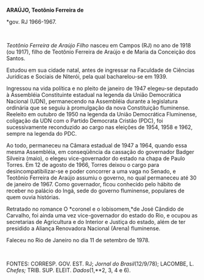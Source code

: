 **ARAÚJO, Teotônio Ferreira de**

\*gov. RJ 1966-1967.

 

*Teotônio Ferreira de Araújo Filho* nasceu em Campos (RJ) no ano de 1918
(ou 1917), filho de Teotônio Ferreira de Araújo e de Maria da Conceição
dos Santos.

Estudou em sua cidade natal, antes de ingressar na Faculdade de Ciências
Jurídicas e Sociais de Niterói, pela qual bacharelou-se em 1939.

Ingressou na vida política e no pleito de janeiro de 1947 elegeu-se
deputado à Assembléia Constituinte estadual na legenda da União
Democrática Nacional (UDN), permanecendo na Assembléia durante a
legislatura ordinária que se seguiu à promulgação da nova Constituição
fluminense. Reeleito em outubro de 1950 na legenda da União Democrática
Fluminense, coligação da UDN com o Partido Democrata Cristão (PDC), foi
sucessivamente reconduzido ao cargo nas eleições de 1954, 1958 e 1962,
sempre na legenda do PDC.

Ao todo, permaneceu na Câmara estadual de 1947 a 1964, quando essa mesma
Assembléia, em conseqüência da cassação do governador Badger Silveira
(maio), o elegeu vice-governador do estado na chapa de Paulo Torres. Em
12 de agosto de 1966, Torres deixou o cargo para desincompatibilizar-se
e poder concorrer a uma vaga no Senado, e Teotônio Ferreira de Araújo
assumiu o governo, no qual permaneceu até 30 de janeiro de 1967. Como
governador, ficou conhecido pelo hábito de receber no palácio do Ingá,
sede do governo fluminense, populares de quem ouvia histórias.

Retratado no romance O *coronel e o lobisomem,*de José Cândido de
Carvalho, foi ainda uma vez vice-governador do estado do Rio, e ocupou
as secretarias de Agricultura e do Interior e Justiça do estado, além de
ter presidido a Aliança Renovadora Nacional (Arena) fluminense.

Faleceu no Rio de Janeiro no dia 11 de setembro de 1978.

 

FONTES: CORRESP. GOV. EST. RJ; *Jornal* *do Brasil*(12/9/78); LACOMBE,
L. *Chefes;* TRIB. SUP. ELEIT. *Dados*(1,**2, 3, 4 e 6).

 

